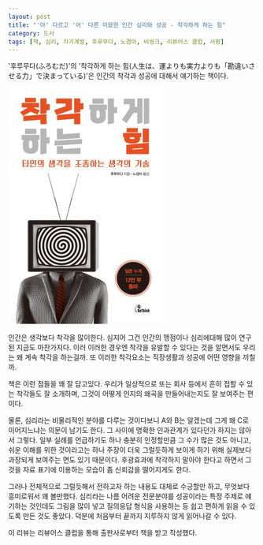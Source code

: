 ```yaml
---
layout: post
title: "'아' 다르고 '어' 다른 미묘한 인간 심리와 성공 - 착각하게 하는 힘"
category: 도서
tags: [책, 심리, 자기계발, 후루무다, 노경아, 비씽크, 리뷰어스 클럽, 서평]
---
```


'후루무다(ふろむだ)'의
'착각하게 하는 힘(人生は、運よりも実力よりも「勘違いさせる力」で決まっている)'은
인간의 착각과 성공에 대해서 얘기하는 책이다.

![표지](/images/jinsei-wa-un-yorimo-jitsuryoku-yorimo-kanchigai-saseru-chikara-de-kimatte-iru-book-h480.jpg)

인간은 생각보다 착각을 많이한다.
심지어 그건 인간의 맹점이나 심리에대해 많이 연구된 지금도 마찬가지다.
이러 이러한 경우엔 착각을 유발할 수 있다는 것을 알면서도 우리는 왜 계속 착각을 하는걸까.
또 이러한 착각요소는 직장생활과 성공에 어떤 영향을 끼칠까.

책은 이런 점들을 꽤 잘 담고있다.
우리가 일상적으로 또는 회사 등에서 흔히 접할 수 있는 착각들도 잘 소개하며,
그것이 어떻게 인지의 왜곡을 만들어내는지도 잘 보여주는 편이다.

물론, 심리라는 비물리적인 분야를 다루는 것이다보니
A와 B는 알겠는데 그게 왜 C로 이어지느냐는 의문이 남기도 한다.
그 사이에 명확한 인과관계가 있다던가 하지는 않아서 그렇다.
일부 실례를 언급하기도 하나 충분히 인정할만큼 그 수가 많은 것도 아니고,
쉬운 이해를 위한 것이라고는 하나 주장이 더욱 그럴듯하게 보이게 하기 위해 실제보다 과장되게 보여주는 면도 있기 때문이다.
후광효과에 착각하지 말아야 한다고 하면서 그것을 자료 표기에 이용하는 모습이 좀 신뢰감을 떨어지게도 한다.

그러나 전체적으로 그럴듯해서 전하고자 하는 내용도 대체로 수긍할만 하고,
무엇보다 흥미로워서 꽤 볼만했다.
심리라는 나름 어려운 전문분야를 성공이라는 특정 주제로 얘기하는 것인데도
그림을 많이 넣고 질의응답 형식을 사용하는 등
쉽고 편하게 읽을 수 있도록 만든 것도 좋았다.
덕분에 처음부터 끝까지 지루하지 않게 읽어나갈 수 있다.



<div class="im im-info">
이 리뷰는 리뷰어스 클럽을 통해 출판사로부터 책을 받고 작성했다.
</div>
